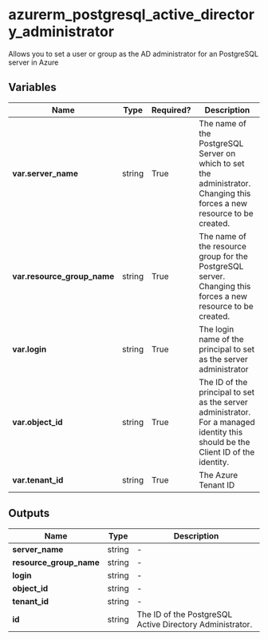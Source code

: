 # azurerm_postgresql_active_directory_administrator

Allows you to set a user or group as the AD administrator for an PostgreSQL server in Azure

## Variables

| Name | Type | Required? |  Description |
| ---- | ---- | --------- |  ----------- |
| **var.server_name** | string | True | The name of the PostgreSQL Server on which to set the administrator. Changing this forces a new resource to be created. | 
| **var.resource_group_name** | string | True | The name of the resource group for the PostgreSQL server. Changing this forces a new resource to be created. | 
| **var.login** | string | True | The login name of the principal to set as the server administrator | 
| **var.object_id** | string | True | The ID of the principal to set as the server administrator. For a managed identity this should be the Client ID of the identity. | 
| **var.tenant_id** | string | True | The Azure Tenant ID | 



## Outputs

| Name | Type | Description |
| ---- | ---- | --------- | 
| **server_name** | string  | - | 
| **resource_group_name** | string  | - | 
| **login** | string  | - | 
| **object_id** | string  | - | 
| **tenant_id** | string  | - | 
| **id** | string  | The ID of the PostgreSQL Active Directory Administrator. | 